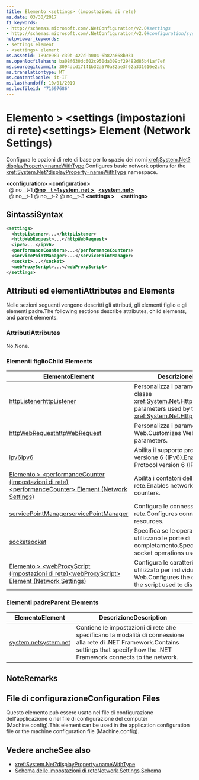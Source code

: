 ```yaml
---
title: Elemento <settings> (impostazioni di rete)
ms.date: 03/30/2017
f1_keywords:
- http://schemas.microsoft.com/.NetConfiguration/v2.0#settings
- http://schemas.microsoft.com/.NetConfiguration/v2.0#configuration/system.net/settings
helpviewer_keywords:
- settings element
- <settings> element
ms.assetid: 189ce989-c39b-427d-b004-6b82a668b931
ms.openlocfilehash: ba08f630dc602c950da309bf29482d85b41af7ef
ms.sourcegitcommit: 3094dcd17141b32a570a82ae3f62a331616e2c9c
ms.translationtype: MT
ms.contentlocale: it-IT
ms.lasthandoff: 10/01/2019
ms.locfileid: "71697686"
---
```

# <a name="settings-element-network-settings"></a><span data-ttu-id="ea96c-102">Elemento > \<settings (impostazioni di rete)</span><span class="sxs-lookup"><span data-stu-id="ea96c-102">\<settings> Element (Network Settings)</span></span>
<span data-ttu-id="ea96c-103">Configura le opzioni di rete di base per lo spazio dei nomi <xref:System.Net?displayProperty=nameWithType>.</span><span class="sxs-lookup"><span data-stu-id="ea96c-103">Configures basic network options for the <xref:System.Net?displayProperty=nameWithType> namespace.</span></span>  
  
[<span data-ttu-id="ea96c-104"> **\<configuration>** </span><span class="sxs-lookup"><span data-stu-id="ea96c-104">**\<configuration>**</span></span>](../configuration-element.md)  
<span data-ttu-id="ea96c-105">&nbsp; @ no__t-1[ **@no__t -4system. net >** ](system-net-element-network-settings.md)</span><span class="sxs-lookup"><span data-stu-id="ea96c-105">&nbsp;&nbsp;[**\<system.net>**](system-net-element-network-settings.md)</span></span>  
<span data-ttu-id="ea96c-106">&nbsp; @ no__t-1 @ no__t-2 @ no__t-3 **\<settings >**</span><span class="sxs-lookup"><span data-stu-id="ea96c-106">&nbsp;&nbsp;&nbsp;&nbsp;**\<settings>**</span></span>  
  
## <a name="syntax"></a><span data-ttu-id="ea96c-107">Sintassi</span><span class="sxs-lookup"><span data-stu-id="ea96c-107">Syntax</span></span>  
  
```xml  
<settings>  
  <httpListener>...</httpListener>  
  <httpWebRequest>...</httpWebRequest>  
  <ipv6>...</ipv6>  
  <performanceCounters>...</performanceCounters>  
  <servicePointManager>...</servicePointManager>  
  <socket>...</socket>  
  <webProxyScript>...</webProxyScript>  
</settings>  
```  
  
## <a name="attributes-and-elements"></a><span data-ttu-id="ea96c-108">Attributi ed elementi</span><span class="sxs-lookup"><span data-stu-id="ea96c-108">Attributes and Elements</span></span>  
 <span data-ttu-id="ea96c-109">Nelle sezioni seguenti vengono descritti gli attributi, gli elementi figlio e gli elementi padre.</span><span class="sxs-lookup"><span data-stu-id="ea96c-109">The following sections describe attributes, child elements, and parent elements.</span></span>  
  
### <a name="attributes"></a><span data-ttu-id="ea96c-110">Attributi</span><span class="sxs-lookup"><span data-stu-id="ea96c-110">Attributes</span></span>  
 <span data-ttu-id="ea96c-111">No.</span><span class="sxs-lookup"><span data-stu-id="ea96c-111">None.</span></span>  
  
### <a name="child-elements"></a><span data-ttu-id="ea96c-112">Elementi figlio</span><span class="sxs-lookup"><span data-stu-id="ea96c-112">Child Elements</span></span>  
  
|<span data-ttu-id="ea96c-113">Elemento</span><span class="sxs-lookup"><span data-stu-id="ea96c-113">Element</span></span>|<span data-ttu-id="ea96c-114">Descrizione</span><span class="sxs-lookup"><span data-stu-id="ea96c-114">Description</span></span>|  
|-------------|-----------------|  
|[<span data-ttu-id="ea96c-115">httpListener</span><span class="sxs-lookup"><span data-stu-id="ea96c-115">httpListener</span></span>](httplistener-element-network-settings.md)|<span data-ttu-id="ea96c-116">Personalizza i parametri utilizzati dalla classe <xref:System.Net.HttpListener>.</span><span class="sxs-lookup"><span data-stu-id="ea96c-116">Customizes parameters used by the <xref:System.Net.HttpListener> class.</span></span>|  
|[<span data-ttu-id="ea96c-117">httpWebRequest</span><span class="sxs-lookup"><span data-stu-id="ea96c-117">httpWebRequest</span></span>](httpwebrequest-element-network-settings.md)|<span data-ttu-id="ea96c-118">Personalizza i parametri della richiesta Web.</span><span class="sxs-lookup"><span data-stu-id="ea96c-118">Customizes Web request parameters.</span></span>|  
|[<span data-ttu-id="ea96c-119">ipv6</span><span class="sxs-lookup"><span data-stu-id="ea96c-119">ipv6</span></span>](ipv6-element-network-settings.md)|<span data-ttu-id="ea96c-120">Abilita il supporto protocollo Internet versione 6 (IPv6).</span><span class="sxs-lookup"><span data-stu-id="ea96c-120">Enables Internet Protocol version 6 (IPv6) support.</span></span>|  
|[<span data-ttu-id="ea96c-121">Elemento > \<performanceCounter (impostazioni di rete)</span><span class="sxs-lookup"><span data-stu-id="ea96c-121">\<performanceCounter> Element (Network Settings)</span></span>](performancecounter-element-network-settings.md)|<span data-ttu-id="ea96c-122">Abilita i contatori delle prestazioni di rete.</span><span class="sxs-lookup"><span data-stu-id="ea96c-122">Enables network performance counters.</span></span>|  
|[<span data-ttu-id="ea96c-123">servicePointManager</span><span class="sxs-lookup"><span data-stu-id="ea96c-123">servicePointManager</span></span>](servicepointmanager-element-network-settings.md)|<span data-ttu-id="ea96c-124">Configura le connessioni alle risorse di rete.</span><span class="sxs-lookup"><span data-stu-id="ea96c-124">Configures connections to network resources.</span></span>|  
|[<span data-ttu-id="ea96c-125">socket</span><span class="sxs-lookup"><span data-stu-id="ea96c-125">socket</span></span>](socket-element-network-settings.md)|<span data-ttu-id="ea96c-126">Specifica se le operazioni socket utilizzano le porte di completamento.</span><span class="sxs-lookup"><span data-stu-id="ea96c-126">Specifies whether socket operations use completion ports.</span></span>|  
|[<span data-ttu-id="ea96c-127">Elemento > \<webProxyScript (impostazioni di rete)</span><span class="sxs-lookup"><span data-stu-id="ea96c-127">\<webProxyScript> Element (Network Settings)</span></span>](webproxyscript-element-network-settings.md)|<span data-ttu-id="ea96c-128">Configura le caratteristiche dello script utilizzato per individuare i proxy Web.</span><span class="sxs-lookup"><span data-stu-id="ea96c-128">Configures the characteristics of the script used to discover Web proxies.</span></span>|  
  
### <a name="parent-elements"></a><span data-ttu-id="ea96c-129">Elementi padre</span><span class="sxs-lookup"><span data-stu-id="ea96c-129">Parent Elements</span></span>  
  
|<span data-ttu-id="ea96c-130">Elemento</span><span class="sxs-lookup"><span data-stu-id="ea96c-130">Element</span></span>|<span data-ttu-id="ea96c-131">Descrizione</span><span class="sxs-lookup"><span data-stu-id="ea96c-131">Description</span></span>|  
|-------------|-----------------|  
|[<span data-ttu-id="ea96c-132">system.net</span><span class="sxs-lookup"><span data-stu-id="ea96c-132">system.net</span></span>](system-net-element-network-settings.md)|<span data-ttu-id="ea96c-133">Contiene le impostazioni di rete che specificano la modalità di connessione alla rete di .NET Framework.</span><span class="sxs-lookup"><span data-stu-id="ea96c-133">Contains settings that specify how the .NET Framework connects to the network.</span></span>|  
  
## <a name="remarks"></a><span data-ttu-id="ea96c-134">Note</span><span class="sxs-lookup"><span data-stu-id="ea96c-134">Remarks</span></span>  
  
## <a name="configuration-files"></a><span data-ttu-id="ea96c-135">File di configurazione</span><span class="sxs-lookup"><span data-stu-id="ea96c-135">Configuration Files</span></span>  
 <span data-ttu-id="ea96c-136">Questo elemento può essere usato nel file di configurazione dell'applicazione o nel file di configurazione del computer (Machine.config).</span><span class="sxs-lookup"><span data-stu-id="ea96c-136">This element can be used in the application configuration file or the machine configuration file (Machine.config).</span></span>  
  
## <a name="see-also"></a><span data-ttu-id="ea96c-137">Vedere anche</span><span class="sxs-lookup"><span data-stu-id="ea96c-137">See also</span></span>

- <xref:System.Net?displayProperty=nameWithType>
- [<span data-ttu-id="ea96c-138">Schema delle impostazioni di rete</span><span class="sxs-lookup"><span data-stu-id="ea96c-138">Network Settings Schema</span></span>](index.md)
